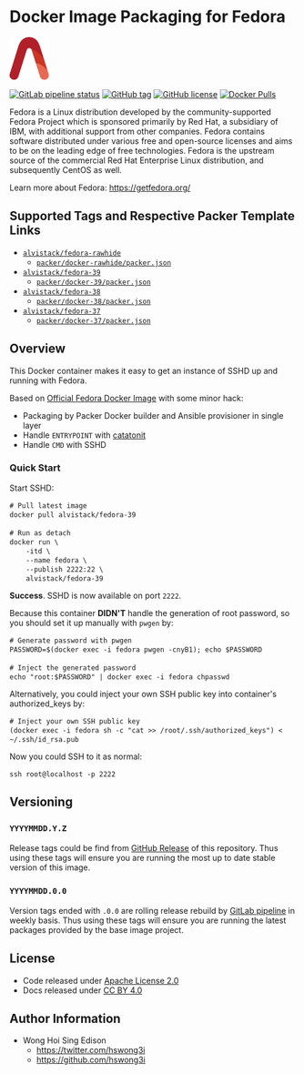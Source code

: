 # Docker Image Packaging for Fedora

<a href="https://alvistack.com" title="AlviStack" target="_blank"><img src="/alvistack.svg" height="75" alt="AlviStack"></a>

[![GitLab pipeline
status](https://img.shields.io/gitlab/pipeline/alvistack/docker-fedora/master)](https://gitlab.com/alvistack/docker-fedora/-/pipelines)
[![GitHub
tag](https://img.shields.io/github/tag/alvistack/docker-fedora.svg)](https://github.com/alvistack/docker-fedora/tags)
[![GitHub
license](https://img.shields.io/github/license/alvistack/docker-fedora.svg)](https://github.com/alvistack/docker-fedora/blob/master/LICENSE)
[![Docker
Pulls](https://img.shields.io/docker/pulls/alvistack/fedora-39.svg)](https://hub.docker.com/r/alvistack/fedora-39)

Fedora is a Linux distribution developed by the community-supported
Fedora Project which is sponsored primarily by Red Hat, a subsidiary of
IBM, with additional support from other companies. Fedora contains
software distributed under various free and open-source licenses and
aims to be on the leading edge of free technologies. Fedora is the
upstream source of the commercial Red Hat Enterprise Linux distribution,
and subsequently CentOS as well.

Learn more about Fedora: <https://getfedora.org/>

## Supported Tags and Respective Packer Template Links

-   [`alvistack/fedora-rawhide`](https://hub.docker.com/r/alvistack/fedora-rawhide)
    -   [`packer/docker-rawhide/packer.json`](https://github.com/alvistack/docker-fedora/blob/master/packer/docker-rawhide/packer.json)
-   [`alvistack/fedora-39`](https://hub.docker.com/r/alvistack/fedora-39)
    -   [`packer/docker-39/packer.json`](https://github.com/alvistack/docker-fedora/blob/master/packer/docker-39/packer.json)
-   [`alvistack/fedora-38`](https://hub.docker.com/r/alvistack/fedora-38)
    -   [`packer/docker-38/packer.json`](https://github.com/alvistack/docker-fedora/blob/master/packer/docker-38/packer.json)
-   [`alvistack/fedora-37`](https://hub.docker.com/r/alvistack/fedora-37)
    -   [`packer/docker-37/packer.json`](https://github.com/alvistack/docker-fedora/blob/master/packer/docker-37/packer.json)

## Overview

This Docker container makes it easy to get an instance of SSHD up and
running with Fedora.

Based on [Official Fedora Docker
Image](https://hub.docker.com/_/fedora/) with some minor hack:

-   Packaging by Packer Docker builder and Ansible provisioner in single
    layer
-   Handle `ENTRYPOINT` with
    [catatonit](https://github.com/openSUSE/catatonit)
-   Handle `CMD` with SSHD

### Quick Start

Start SSHD:

    # Pull latest image
    docker pull alvistack/fedora-39

    # Run as detach
    docker run \
        -itd \
        --name fedora \
        --publish 2222:22 \
        alvistack/fedora-39

**Success**. SSHD is now available on port `2222`.

Because this container **DIDN'T** handle the generation of root
password, so you should set it up manually with `pwgen` by:

    # Generate password with pwgen
    PASSWORD=$(docker exec -i fedora pwgen -cnyB1); echo $PASSWORD

    # Inject the generated password
    echo "root:$PASSWORD" | docker exec -i fedora chpasswd

Alternatively, you could inject your own SSH public key into container's
authorized_keys by:

    # Inject your own SSH public key
    (docker exec -i fedora sh -c "cat >> /root/.ssh/authorized_keys") < ~/.ssh/id_rsa.pub

Now you could SSH to it as normal:

    ssh root@localhost -p 2222

## Versioning

### `YYYYMMDD.Y.Z`

Release tags could be find from [GitHub
Release](https://github.com/alvistack/docker-fedora/tags) of this
repository. Thus using these tags will ensure you are running the most
up to date stable version of this image.

### `YYYYMMDD.0.0`

Version tags ended with `.0.0` are rolling release rebuild by [GitLab
pipeline](https://gitlab.com/alvistack/docker-fedora/-/pipelines) in
weekly basis. Thus using these tags will ensure you are running the
latest packages provided by the base image project.

## License

-   Code released under [Apache License 2.0](LICENSE)
-   Docs released under [CC BY
    4.0](http://creativecommons.org/licenses/by/4.0/)

## Author Information

-   Wong Hoi Sing Edison
    -   <https://twitter.com/hswong3i>
    -   <https://github.com/hswong3i>
